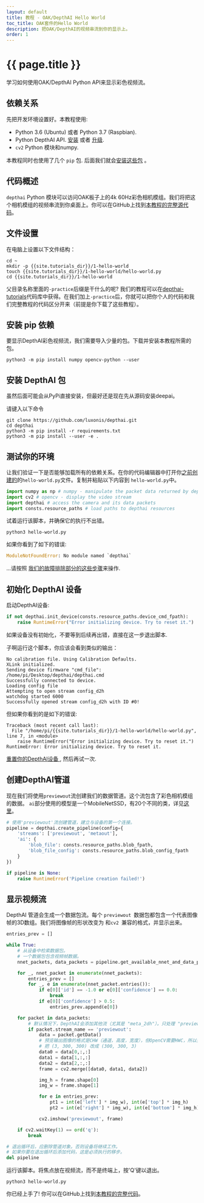 ```yaml
---
layout: default
title: 教程 - OAK/DepthAI Hello World
toc_title: OAK套件的Hello World
description: 把OAK/DepthAI的视频串流到你的显示上。
order: 1
---
```


# {{ page.title }}

学习如何使用OAK/DepthAI Python API来显示彩色视频流。

## 依赖关系

先把开发环境设置好。本教程使用:

* Python 3.6 (Ubuntu) 或者 Python 3.7 (Raspbian).
* Python DepthAI API. [安装](/api#install) 或者 [升级](/api#upgrade).
* `cv2` Python 模块和numpy.  

本教程同时也使用了几个 `pip` 包. 后面我们就会[安装这些包](#install-pip-dependencies) 。

## 代码概述

`depthai` Python 模块可以访问OAK板子上的4k 60Hz彩色相机模组。我们将把这个相机模组的视频串流到你桌面上。你可以在GitHub上找到[本教程的完整源代码](https://github.com/luxonis/depthai-tutorials/tree/master/1-hello-world)。

## 文件设置

在电脑上设置以下文件结构：

```
cd ~
mkdir -p {{site.tutorials_dir}}/1-hello-world
touch {{site.tutorials_dir}}/1-hello-world/hello-world.py
cd {{site.tutorials_dir}}/1-hello-world
```

父目录名称里面的`-practice`后缀是干什么的呢? 我们的教程可以在[depthai-tutorials](https://github.com/luxonis/depthai-tutorials)代码库中获得。在我们加上`-practice`后，你就可以把你个人的代码和我们完整教程的代码区分开来（前提是你下载了这些教程）。


## 安装 pip 依赖

要显示DepthAI彩色视频流，我们需要导入少量的包。下载并安装本教程所需的包。

```
python3 -m pip install numpy opencv-python --user
```

## 安装 DepthAI 包

虽然后面可能会从PyPi直接安装，但最好还是现在先从源码安装deepai。

请键入以下命令
```
git clone https://github.com/luxonis/depthai.git
cd depthai
python3 -m pip install -r requirements.txt
python3 -m pip install --user -e .
```

## 测试你的环境

让我们验证一下是否能够加载所有的依赖关系。在你的代码编辑器中打开你[之前创建的](#file-setup)的`hello-world.py`文件。复制并粘贴以下内容到 `hello-world.py`中。


```py
import numpy as np # numpy - manipulate the packet data returned by depthai
import cv2 # opencv - display the video stream
import depthai # access the camera and its data packets
import consts.resource_paths # load paths to depthai resources
```

试着运行该脚本，并确保它的执行不出错。

```
python3 hello-world.py
```

如果你看到了如下的错误:

```py
ModuleNotFoundError: No module named `depthai`
```

...请按照 [我们的故障排除部分的这些步骤](/troubleshooting/#depthai_import_error)来操作.

## 初始化 DepthAI 设备

启动DepthAI设备:

```py
if not depthai.init_device(consts.resource_paths.device_cmd_fpath):
    raise RuntimeError("Error initializing device. Try to reset it.")
```

如果设备没有初始化，不要等到后续再出错，直接在这一步退出脚本.

子啊运行这个脚本，你应该会看到类似的输出：

```
No calibration file. Using Calibration Defaults.
XLink initialized.
Sending device firmware "cmd_file": /home/pi/Desktop/depthai/depthai.cmd
Successfully connected to device.
Loading config file
Attempting to open stream config_d2h
watchdog started 6000
Successfully opened stream config_d2h with ID #0!
```

但如果你看到的是如下的错误:

```
Traceback (most recent call last):
  File "/home/pi/{{site.tutorials_dir}}/1-hello-world/hello-world.py", line 7, in <module>
    raise RuntimeError("Error initializing device. Try to reset it.")
RuntimeError: Error initializing device. Try to reset it.
```

[重置你的DepthAI设备 ](/troubleshooting#device_reset), 然后再试一次.

## 创建DepthAI管道

现在我们将使用`previewout`流创建我们的数据管道。这个流包含了彩色相机模组的数据。
`ai`部分使用的模型是一个MobileNetSSD，有20个不同的类，详见[这里](https://github.com/luxonis/depthai/blob/master/resources/nn/mobilenet-ssd/mobilenet-ssd.json)。

```py
# 使用'previewout'流创建管道，建立与设备的第一个连接。
pipeline = depthai.create_pipeline(config={
    'streams': ['previewout', 'metaout'],
    'ai': {
        'blob_file': consts.resource_paths.blob_fpath,
        'blob_file_config': consts.resource_paths.blob_config_fpath
    }
})

if pipeline is None:
    raise RuntimeError('Pipeline creation failed!')
```

## 显示视频流

DepthAI 管道会生成一个数据包流。每个 `previewout `数据包都包含一个代表图像帧的3D数组。我们将图像帧的形状改变为 和`cv2 `兼容的格式，并显示出来。

```py
entries_prev = []

while True:
    # 从设备中检索数据包。
    # 一个数据包包含视频帧数据。
    nnet_packets, data_packets = pipeline.get_available_nnet_and_data_packets()

    for _, nnet_packet in enumerate(nnet_packets):
        entries_prev = []
        for _, e in enumerate(nnet_packet.entries()):
            if e[0]['id'] == -1.0 or e[0]['confidence'] == 0.0:
                break
            if e[0]['confidence'] > 0.5:
                entries_prev.append(e[0])

    for packet in data_packets:
        # 默认情况下，DepthAI会添加其他流（尤其是 "meta_2dh"）。只处理 "previewout"。
        if packet.stream_name == 'previewout':
            data = packet.getData()
            # 预览输出图像的格式是CHW（通道，高度，宽度），但OpenCV需要HWC，所以我们
            # 把 (3, 300, 300) 改成 (300, 300, 3)
            data0 = data[0,:,:]
            data1 = data[1,:,:]
            data2 = data[2,:,:]
            frame = cv2.merge([data0, data1, data2])

            img_h = frame.shape[0]
            img_w = frame.shape[1]

            for e in entries_prev:
                pt1 = int(e['left'] * img_w), int(e['top'] * img_h)
                pt2 = int(e['right'] * img_w), int(e['bottom'] * img_h)

            cv2.imshow('previewout', frame)

    if cv2.waitKey(1) == ord('q'):
        break

# 退出循环后，应删除管道对象。否则设备将继续工作。
# 如果你要在退出循环后添加代码，这是必须执行的移步。
del pipeline
```

运行该脚本。将焦点放在视频流，而不是终端上，按'Q'键以退出。

```
python3 hello-world.py
```

你已经上手了! 你可以在GitHub上找到[本教程的完整代码](https://github.com/luxonis/depthai-tutorials/blob/master/1-hello-world/hello_world.py)。
